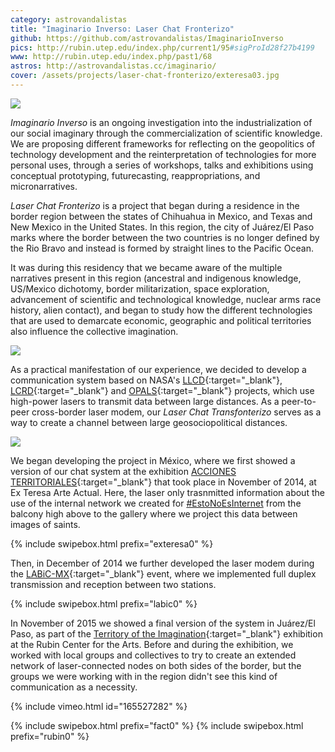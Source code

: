 ```yaml
---
category: astrovandalistas
title: "Imaginario Inverso: Laser Chat Fronterizo"
github: https://github.com/astrovandalistas/ImaginarioInverso
pics: http://rubin.utep.edu/index.php/current1/95#sigProId28f27b4199
www: http://rubin.utep.edu/index.php/past1/68
astros: http://astrovandalistas.cc/imaginario/
cover: /assets/projects/laser-chat-fronterizo/exteresa03.jpg
---
```

![](/assets/projects/laser-chat-fronterizo/exteresa01.jpg)

*Imaginario Inverso* is an ongoing investigation into the industrialization of our social imaginary through the commercialization of scientific knowledge. We are proposing different frameworks for reflecting on the geopolitics of technology development and the reinterpretation of technologies for more personal uses, through a series of workshops, talks and exhibitions using conceptual prototyping, futurecasting, reappropriations, and micronarratives.

*Laser Chat Fronterizo* is a project that began during a residence in the border region between the states of Chihuahua in Mexico, and Texas and New Mexico in the United States. In this region, the city of Juárez/El Paso marks where the border between the two countries is no longer defined by the Rio Bravo and instead is formed by straight lines to the Pacific Ocean.

It was during this residency that we became aware of the multiple narratives present in this region (ancestral and indigenous knowledge, US/Mexico dichotomy, border militarization, space exploration, advancement of scientific and technological knowledge, nuclear arms race history, alien contact), and began to study how the different technologies that are used to demarcate economic, geographic and political territories also influence the collective imagination.

![](/assets/projects/laser-chat-fronterizo/NASA_LLCD.jpg)

As a practical manifestation of our experience, we decided to develop a communication system based on NASA's [LLCD](https://esc.gsfc.nasa.gov/node/159){:target="_blank"}, [LCRD](https://www.nasa.gov/mission_pages/tdm/lcrd/overview.html){:target="_blank"} and [OPALS](https://www.nasa.gov/mission_pages/station/research/news/opals_beams_video/){:target="_blank"} projects, which use high-power lasers to transmit data between large distances. As a peer-to-peer cross-border laser modem, our *Laser Chat Transfonterizo* serves as a way to create a channel between large geosociopolitical distances.

![](/assets/projects/laser-chat-fronterizo/suture.gif)

We began developing the project in México, where we first showed a version of our chat system at the exhibition [ACCIONES TERRITORIALES](http://accionesterritoriales.blogspot.mx/){:target="_blank"} that took place in November of 2014, at Ex Teresa Arte Actual. Here, the laser only trasnmitted information about the use of the internal network we created for [#EstoNoEsInternet](/codepi-estonoesinternet/) from the balcony high above to the gallery where we project this data between images of saints.

{% include swipebox.html prefix="exteresa0" %}

Then, in December of 2014 we further developed the laser modem during the [LABiC-MX](http://www.ciudadania20.org/labicmx/){:target="_blank"} event, where we implemented full duplex transmission and reception between two stations.

{% include swipebox.html prefix="labic0" %}

In November of 2015 we showed a final version of the system in Juárez/El Paso, as part of the [Territory of the Imagination](http://rubin.utep.edu/index.php/past1/68){:target="_blank"} exhibition at the Rubin Center for the Arts. Before and during the exhibition, we worked with local groups and collectives to try to create an extended network of laser-connected nodes on both sides of the border, but the groups we were working with in the region didn't see this kind of communication as a necessity.

{% include vimeo.html id="165527282" %}

{% include swipebox.html prefix="fact0" %}
{% include swipebox.html prefix="rubin0" %}
